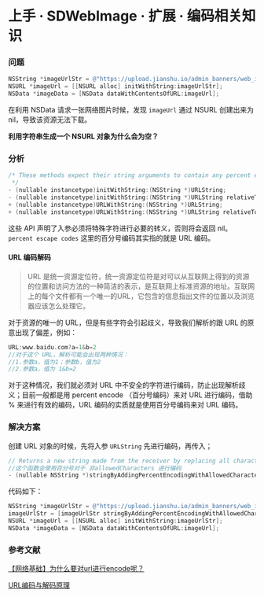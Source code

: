 # 上手 · SDWebImage · 扩展 · 编码相关知识

### 问题

```objective-c
NSString *imageUrlStr = @"https://upload.jianshu.io/admin_banners/web_images/4219/05809448a1c38a25c913d9668eb6fcda272b4ab2.jpg?imageMogr2/auto-orient/strip|imageView2/1/w/1250/h/540";
NSURL *imageUrl = [[NSURL alloc] initWithString:imageUrlStr];
NSData *imageData = [NSData dataWithContentsOfURL:imageUrl];
```

在利用 NSData 请求一张网络图片时候，发现 `imageUrl` 通过 NSURL 创建出来为 nil，导致该资源无法下载。

**利用字符串生成一个 NSURL 对象为什么会为空？**

### 分析

``` objective-c
/* These methods expect their string arguments to contain any percent escape codes that are necessary. It is an error for URLString to be nil.
 */
- (nullable instancetype)initWithString:(NSString *)URLString;
- (nullable instancetype)initWithString:(NSString *)URLString relativeToURL:(nullable NSURL *)baseURL NS_DESIGNATED_INITIALIZER;
+ (nullable instancetype)URLWithString:(NSString *)URLString;
+ (nullable instancetype)URLWithString:(NSString *)URLString relativeToURL:(nullable NSURL *)baseURL;
```

这些 API 声明了入参必须将特殊字符进行必要的转义，否则将会返回 nil。`percent escape codes` 这里的百分号编码其实指的就是 URL 编码。

#### URL 编码解码

> URL 是统一资源定位符，统一资源定位符是对可以从互联网上得到的资源的位置和访问方法的一种简洁的表示，是互联网上标准资源的地址。互联网上的每个文件都有一个唯一的URL，它包含的信息指出文件的位置以及浏览器应该怎么处理它。

对于资源的唯一的 URL，但是有些字符会引起歧义，导致我们解析的跟 URL 的原意出现了偏差，例如：

```objective-c
URL:www.baidu.com?a=1&b=2
//对于这个 URL，解析可能会出现两种情况：
//1.参数a，值为1；参数b，值为2
//2.参数a，值为 1&b=2
```

对于这种情况，我们就必须对 URL 中不安全的字符进行编码，防止出现解析歧义；目前一般都是用 percent encode （百分号编码）来对 URL 进行编码，借助 % 来进行有效的编码，URL 编码的实质就是使用百分号编码来对 URL 编码。

### 解决方案

创建 URL 对象的时候，先将入参 `URLString` 先进行编码，再传入；

```objective-c
// Returns a new string made from the receiver by replacing all characters not in the allowedCharacters set with percent encoded characters. UTF-8 encoding is used to determine the correct percent encoded characters. Entire URL strings cannot be percent-encoded. This method is intended to percent-encode an URL component or subcomponent string, NOT the entire URL string. Any characters in allowedCharacters outside of the 7-bit ASCII range are ignored.
//这个函数会使用百分号对于 非allowedCharacters 进行编码
- (nullable NSString *)stringByAddingPercentEncodingWithAllowedCharacters:(NSCharacterSet *)allowedCharacters API_AVAILABLE(macos(10.9), ios(7.0), watchos(2.0), tvos(9.0));
```

代码如下：

```objective-c
NSString *imageUrlStr = @"https://upload.jianshu.io/admin_banners/web_images/4219/05809448a1c38a25c913d9668eb6fcda272b4ab2.jpg?imageMogr2/auto-orient/strip|imageView2/1/w/1250/h/540";
imageUrlStr = [imageUrlStr stringByAddingPercentEncodingWithAllowedCharacters:[NSCharacterSet URLQueryAllowedCharacterSet]];
NSURL *imageUrl = [[NSURL alloc] initWithString:imageUrlStr];
NSData *imageData = [NSData dataWithContentsOfURL:imageUrl];
```

### 参考文献

[【网络基础】为什么要对url进行encode呢？](http://blog.csdn.net/xude1985/article/details/52268533)

[URL编码与解码原理](http://blog.csdn.net/zmx729618/article/details/51381655)









